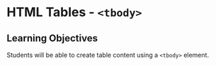 # HTML Tables - `<tbody>`

## Learning Objectives
Students will be able to create table content using a `<tbody>` element.